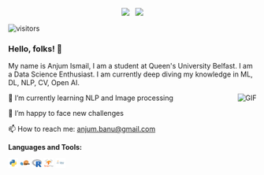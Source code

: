 
<p align='center'>
<a href="https://www.instagram.com/anjum_dreamer/"><img height="30" src="https://github.com/WaylonWalker/WaylonWalker/blob/main/icon/instagram.jpg?raw=true"></a>&nbsp;&nbsp;
<a href="https://www.linkedin.com/in/anjum-ismail-ds/"><img height="30" src="https://github.com/WaylonWalker/WaylonWalker/blob/main/icon/linkedin.png?raw=true"></a>
</p>

![visitors](https://visitor-badge.glitch.me/badge?page_id=AnjuBanu.AnjuBanu)

### Hello, folks! 👋

My name is Anjum Ismail, I am a student at Queen's University Belfast. I am a Data Science Enthusiast. I am currently deep diving my knowledge in ML, DL, NLP, CV, Open AI. 

<img align="right" alt="GIF" src="https://media.giphy.com/media/HUplkVCPY7jTW/giphy.gif" />

🌱 I’m currently learning NLP and Image processing

👯 I’m happy to face new challenges

📫 How to reach me: anjum.banu@gmail.com


**Languages and Tools:**  

<code><img height="20" src="https://raw.githubusercontent.com/github/explore/80688e429a7d4ef2fca1e82350fe8e3517d3494d/topics/python/python.png"></code>
<code><img height="20" src="https://raw.githubusercontent.com/github/explore/80688e429a7d4ef2fca1e82350fe8e3517d3494d/topics/scikit-learn/scikit-learn.png"></code>
<code><img height="20" src="https://raw.githubusercontent.com/github/explore/80688e429a7d4ef2fca1e82350fe8e3517d3494d/topics/r/r.png"></code>
<code><img height="20" src="https://raw.githubusercontent.com/github/explore/80688e429a7d4ef2fca1e82350fe8e3517d3494d/topics/tensorflow/tensorflow.png"></code>
<code><img height="20" src="https://raw.githubusercontent.com/github/explore/80688e429a7d4ef2fca1e82350fe8e3517d3494d/topics/java/java.png"></code>


